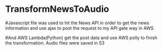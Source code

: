 # TransformNewsToAudio

#Javascript file was used to hit the News API in order to get the news information and use ajax to post the request to my API gate way in AWS

#And AWS Lambda(Python) get the post data and use AWS polly to finish the transformation. Audio files were saved in S3
